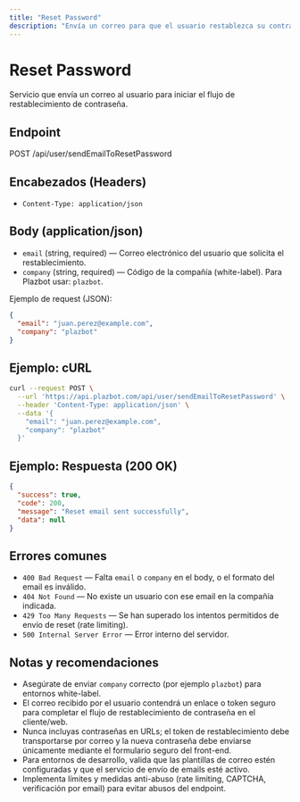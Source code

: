 ```yaml
---
title: "Reset Password"
description: "Envía un correo para que el usuario restablezca su contraseña. Incluye ejemplo de petición cURL y ejemplo de respuesta JSON."
---
```


# Reset Password

Servicio que envía un correo al usuario para iniciar el flujo de restablecimiento de contraseña.

## Endpoint

POST /api/user/sendEmailToResetPassword

## Encabezados (Headers)

- `Content-Type: application/json`

## Body (application/json)

- `email` (string, required) — Correo electrónico del usuario que solicita el restablecimiento.
- `company` (string, required) — Código de la compañía (white-label). Para Plazbot usar: `plazbot`.

Ejemplo de request (JSON):

```json
{
  "email": "juan.perez@example.com",
  "company": "plazbot"
}
```

## Ejemplo: cURL

```sh
curl --request POST \
  --url 'https://api.plazbot.com/api/user/sendEmailToResetPassword' \
  --header 'Content-Type: application/json' \
  --data '{
    "email": "juan.perez@example.com",
    "company": "plazbot"
  }'
```

## Ejemplo: Respuesta (200 OK)

```json
{
  "success": true,
  "code": 200,
  "message": "Reset email sent successfully",
  "data": null
}
```

## Errores comunes

- `400 Bad Request` — Falta `email` o `company` en el body, o el formato del email es inválido.
- `404 Not Found` — No existe un usuario con ese email en la compañía indicada.
- `429 Too Many Requests` — Se han superado los intentos permitidos de envío de reset (rate limiting).
- `500 Internal Server Error` — Error interno del servidor.

## Notas y recomendaciones

- Asegúrate de enviar `company` correcto (por ejemplo `plazbot`) para entornos white-label.
- El correo recibido por el usuario contendrá un enlace o token seguro para completar el flujo de restablecimiento de contraseña en el cliente/web.
- Nunca incluyas contraseñas en URLs; el token de restablecimiento debe transportarse por correo y la nueva contraseña debe enviarse únicamente mediante el formulario seguro del front-end.
- Para entornos de desarrollo, valida que las plantillas de correo estén configuradas y que el servicio de envío de emails esté activo.
- Implementa límites y medidas anti-abuso (rate limiting, CAPTCHA, verificación por email) para evitar abusos del endpoint.
